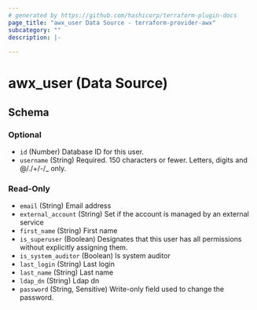```yaml
---
# generated by https://github.com/hashicorp/terraform-plugin-docs
page_title: "awx_user Data Source - terraform-provider-awx"
subcategory: ""
description: |-
  
---
```


# awx_user (Data Source)





<!-- schema generated by tfplugindocs -->
## Schema

### Optional

- `id` (Number) Database ID for this user.
- `username` (String) Required. 150 characters or fewer. Letters, digits and @/./+/-/_ only.

### Read-Only

- `email` (String) Email address
- `external_account` (String) Set if the account is managed by an external service
- `first_name` (String) First name
- `is_superuser` (Boolean) Designates that this user has all permissions without explicitly assigning them.
- `is_system_auditor` (Boolean) Is system auditor
- `last_login` (String) Last login
- `last_name` (String) Last name
- `ldap_dn` (String) Ldap dn
- `password` (String, Sensitive) Write-only field used to change the password.


